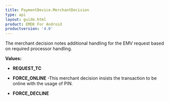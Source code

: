 ```yaml
---
title: PaymentDevice.MerchantDecision
type: api
layout: guide.html
product: EMDK For Android
productversion: '4.0'
---
```



The merchant decision notes additional handling for the EMV request based
 on required processor handling.

**Values:**

* **REQUEST_TC**

* **FORCE_ONLINE** -This merchant decision insists the transaction to be online with the usage of PIN.

* **FORCE_DECLINE**










